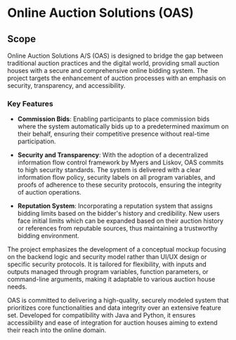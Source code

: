 # Online Auction Solutions (OAS)

## Scope

Online Auction Solutions A/S (OAS) is designed to bridge the gap between traditional auction practices and the digital world, providing small auction houses with a secure and comprehensive online bidding system. The project targets the enhancement of auction processes with an emphasis on security, transparency, and accessibility.

### Key Features

- **Commission Bids**: Enabling participants to place commission bids where the system automatically bids up to a predetermined maximum on their behalf, ensuring their competitive presence without real-time participation.

- **Security and Transparency**: With the adoption of a decentralized information flow control framework by Myers and Liskov, OAS commits to high security standards. The system is delivered with a clear information flow policy, security labels on all program variables, and proofs of adherence to these security protocols, ensuring the integrity of auction operations.

- **Reputation System**: Incorporating a reputation system that assigns bidding limits based on the bidder's history and credibility. New users face initial limits which can be expanded based on their auction history or references from reputable sources, thus maintaining a trustworthy bidding environment.

The project emphasizes the development of a conceptual mockup focusing on the backend logic and security model rather than UI/UX design or specific security protocols. It is tailored for flexibility, with inputs and outputs managed through program variables, function parameters, or command-line arguments, making it adaptable to various auction house needs.

OAS is committed to delivering a high-quality, securely modeled system that prioritizes core functionalities and data integrity over an extensive feature set. Developed for compatibility with Java and Python, it ensures accessibility and ease of integration for auction houses aiming to extend their reach into the online domain.
